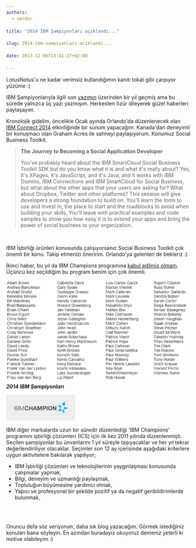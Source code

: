 ```yaml
---
authors:
  - serdar

title: "2014 IBM Şampiyonları açıklandı..."

slug: 2014-ibm-sampiyonlari-aciklandi...

date: 2013-12-06T13:41:27+02:00

---
```


LotusNotus'u ne kadar verimsiz kullandığımın kanıtı tokat gibi çarpıyor yüzüme :(

IBM Şampiyonlarıyla ilgili son [yazımın](2012-12-ibm-sampiyonlari-aciklandi-iki-guzel-haber-daha.md "ibm-sampiyonlari-aciklandi-iki-guzel-haber-daha.htm") üzerinden bir yıl geçmiş ama bu sürede yalnızca üç yazı yazmışım. Herkesten özür dileyerek güzel haberleri paylaşayım.
<!-- more -->
Kronolojik gidelim, öncelikle Ocak ayında Orlando'da düzenlenecek olan [IBM Connect 2014](http://ibm.com/connect) etkinliğinde bir sunum yapacağım. Kanada'dan deneyimli bir konuşmacı olan Graham Acres ile sahneyi paylaşıyorum. Konumuz Social Business Toolkit.

> **The Journey to Becoming a Social Application Developer**
>
> You've probably heard about the IBM SmartCloud Social Business Toolkit SDK but do you know what it is and what it's really about? Yes, it's XPages, it's JavaScript, and it's Java, and it works with IBM Domino, IBM Connections and IBM SmartCloud for Social Business, but what about the other apps that your users are asking for? What about Dropbox, Twitter and other platforms? This session will give developers a strong foundation to build on. You'll learn the tools to use and invest in, the place to start and the roadblocks to avoid when building your skills. You'll leave with practical examples and code samples to show you how easy it is to extend your apps and bring the power of social business to your organization.

<br />

IBM İşbirliği ürünleri konusunda çalışıyorsanız Social Business Toolkit çok önemli bir konu. Takip etmenizi öneririm. Orlando'ya gelenleri de bekleriz :)

İkinci haber, bu yıl da IBM Champions programına [kabul edilmiş olmam](http://www-304.ibm.com/connections/blogs/socialbusiness/entry/announcing_the_2014_ibm_champions_for_ics1?lang=en_us). Üçüncü kez seçildiğim bu program benim için çok önemli.

![Image:2014 IBM Şampiyonları açıklandı...](../../images/imported/2014-ibm-sampiyonlari-aciklandi-M2.gif)***2014 IBM Şampiyonları***

![Image:2014 IBM Şampiyonları açıklandı...](../../images/imported/2014-ibm-sampiyonlari-aciklandi-M3.jpeg)

IBM diğer markalarda uzun bir süredir düzenlediği 'IBM Champions' programını işbirliği çözümleri (ICS) için ilk kez 2011 yılında düzenlenmişti. Seçilen şampiyonlar bu ünvanlarını 1 yıl süreyle taşıyacaklar ve her yıl tekrar değerlendiriliyor olacaklar. Seçimler son 12 ay içerisinde aşağıdaki kriterlere uygun aktivitelere bakılarak yapılıyor;

* IBM İşbirliği çözümleri ve teknolojilerinin yaygınlaşması konusunda çalışmalar yapmak,
* Bilgi, deneyim ve uzmanlığı paylaşmak,
* Topluluğun büyümesine yardımcı olmak,
* Yapıcı ve profesyonel bir şekilde pozitif ya da negatif geribildirimlerde bulunmak,

<br />

<br />

Onuncu defa söz veriyorum, daha sık blog yazacağım. Görmek istediğiniz konuları bana söyleyin. En azından buradayız okuyoruz demeniz yeterli ki motive olabileyim :)
